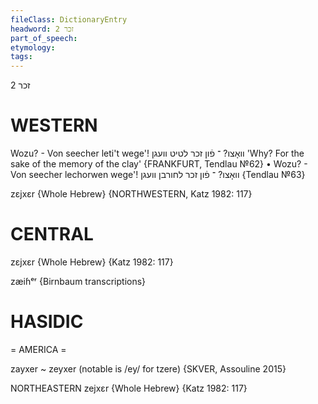 ```yaml
---
fileClass: DictionaryEntry
headword: זכר 2
part_of_speech: 
etymology: 
tags: 
---
```

זכר 2

WESTERN
========

Wozu? - Von seecher leti't wege'!  וואָצו? ־ פֿון זכר לטיט וועגן 'Why? For the sake of the memory of the clay'
{FRANKFURT, Tendlau №62}
	•	Wozu? - Von seecher lechorwen wege'! וואָצו? ־ פֿון זכר לחורבן וועגן {Tendlau №63}

zɛjxɛr {Whole Hebrew} {NORTHWESTERN, Katz 1982: 117}

CENTRAL
========

zɛjxɛr {Whole Hebrew} {Katz 1982: 117}

zæiɦᵉʳ {Birnbaum transcriptions}

HASIDIC
=======
= AMERICA = 

zayxer ~ zeyxer (notable is /ey/ for tzere) {SKVER, Assouline 2015}

NORTHEASTERN
zejxɛr {Whole Hebrew} {Katz 1982: 117}
